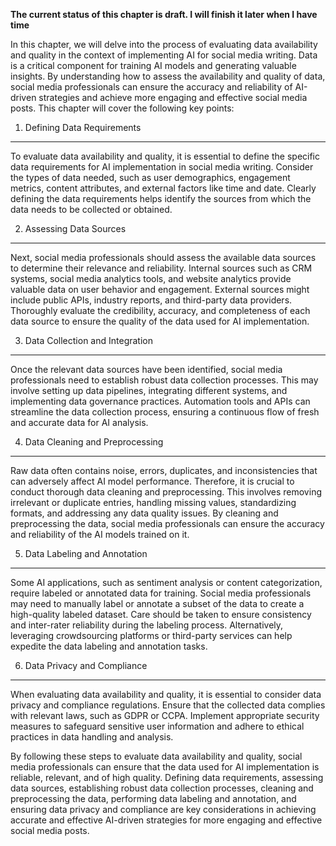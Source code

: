 **The current status of this chapter is draft. I will finish it later when I have time**

In this chapter, we will delve into the process of evaluating data availability and quality in the context of implementing AI for social media writing. Data is a critical component for training AI models and generating valuable insights. By understanding how to assess the availability and quality of data, social media professionals can ensure the accuracy and reliability of AI-driven strategies and achieve more engaging and effective social media posts. This chapter will cover the following key points:

1. Defining Data Requirements
-----------------------------

To evaluate data availability and quality, it is essential to define the specific data requirements for AI implementation in social media writing. Consider the types of data needed, such as user demographics, engagement metrics, content attributes, and external factors like time and date. Clearly defining the data requirements helps identify the sources from which the data needs to be collected or obtained.

2. Assessing Data Sources
-------------------------

Next, social media professionals should assess the available data sources to determine their relevance and reliability. Internal sources such as CRM systems, social media analytics tools, and website analytics provide valuable data on user behavior and engagement. External sources might include public APIs, industry reports, and third-party data providers. Thoroughly evaluate the credibility, accuracy, and completeness of each data source to ensure the quality of the data used for AI implementation.

3. Data Collection and Integration
----------------------------------

Once the relevant data sources have been identified, social media professionals need to establish robust data collection processes. This may involve setting up data pipelines, integrating different systems, and implementing data governance practices. Automation tools and APIs can streamline the data collection process, ensuring a continuous flow of fresh and accurate data for AI analysis.

4. Data Cleaning and Preprocessing
----------------------------------

Raw data often contains noise, errors, duplicates, and inconsistencies that can adversely affect AI model performance. Therefore, it is crucial to conduct thorough data cleaning and preprocessing. This involves removing irrelevant or duplicate entries, handling missing values, standardizing formats, and addressing any data quality issues. By cleaning and preprocessing the data, social media professionals can ensure the accuracy and reliability of the AI models trained on it.

5. Data Labeling and Annotation
-------------------------------

Some AI applications, such as sentiment analysis or content categorization, require labeled or annotated data for training. Social media professionals may need to manually label or annotate a subset of the data to create a high-quality labeled dataset. Care should be taken to ensure consistency and inter-rater reliability during the labeling process. Alternatively, leveraging crowdsourcing platforms or third-party services can help expedite the data labeling and annotation tasks.

6. Data Privacy and Compliance
------------------------------

When evaluating data availability and quality, it is essential to consider data privacy and compliance regulations. Ensure that the collected data complies with relevant laws, such as GDPR or CCPA. Implement appropriate security measures to safeguard sensitive user information and adhere to ethical practices in data handling and analysis.

By following these steps to evaluate data availability and quality, social media professionals can ensure that the data used for AI implementation is reliable, relevant, and of high quality. Defining data requirements, assessing data sources, establishing robust data collection processes, cleaning and preprocessing the data, performing data labeling and annotation, and ensuring data privacy and compliance are key considerations in achieving accurate and effective AI-driven strategies for more engaging and effective social media posts.
